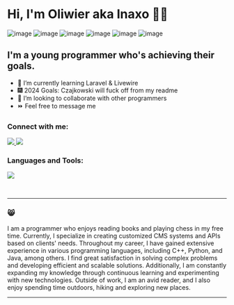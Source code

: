 # Hi, I'm Oliwier aka Inaxo 🙋‍♂️ 
![image](https://img.shields.io/badge/Vue.js-35495E?style=for-the-badge&logo=vuedotjs&logoColor=4FC08D)
![image](https://img.shields.io/badge/Nginx-009639?style=for-the-badge&logo=nginx&logoColor=white)
![image](https://img.shields.io/badge/redis-%23DD0031.svg?&style=for-the-badge&logo=redis&logoColor=white)
![image](https://img.shields.io/badge/React-20232A?style=for-the-badge&logo=react&logoColor=61DAFB)
![image](https://img.shields.io/badge/Chakra--UI-319795?style=for-the-badge&logo=chakra-ui&logoColor=white)
![image](https://img.shields.io/badge/CMake-064F8C?style=for-the-badge&logo=cmake&logoColor=white)
## I'm a young programmer who's achieving their goals.

- 📖 I’m currently learning Laravel & Livewire
- 🎆 2024 Goals: Czajkowski will fuck off from my readme
- 👯 I’m looking to collaborate with other programmers
- ⏩ Feel free to message me

### Connect with me:

<p align="left">
  <a href="https://www.linkedin.com/in/oliwier-g%C5%82owala-008b72237/">
    <img src="https://skillicons.dev/icons?i=linkedin" />
  </a>
    <a href="https://www.instagram.com/oli_glowala/">
    <img src="https://skillicons.dev/icons?i=instagram" />
  </a>
</p>

### Languages and Tools:

<p align="left">
    <img src="https://skillicons.dev/icons?i=cpp,vue,javascript,react,laravel,nodejs,py,visualstudio,qt,eclipse,firebase,linux,html,css,php" />
    </p>
<br />

---

### 😸 
<!-- ABOUT:START -->
I am a programmer who enjoys reading books and playing chess in my free time. Currently, I specialize in creating customized CMS systems and APIs based on clients' needs. Throughout my career, I have gained extensive experience in various programming languages, including C++, Python, and Java, among others. I find great satisfaction in solving complex problems and developing efficient and scalable solutions. Additionally, I am constantly expanding my knowledge through continuous learning and experimenting with new technologies. Outside of work, I am an avid reader, and I also enjoy spending time outdoors, hiking and exploring new places.
<!-- ABOUT:END -->

---

